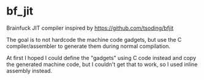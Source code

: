 # bf_jit
Brainfuck JIT compiler inspired by https://github.com/tsoding/bfjit

The goal is to not hardcode the machine code gadgets, but use the C compiler/assembler to generate them during normal compilation.

At first I hoped I could define the "gadgets" using C code instead and copy the generated machine code, but I couldn't get that to work,
so I used inline assembly instead.
